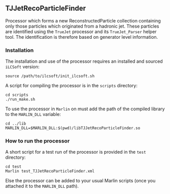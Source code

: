 ## TJJetRecoParticleFinder

Processor which forms a new ReconstructedParticle collection containing only those particles which originated from a hadronic jet.
These particles are identified using the `TrueJet` processor and its `TrueJet_Parser` helper tool.
The identification is therefore based on generator level information.

### Installation

The installation and use of the processor requires an installed and sourced `iLCSoft` version:
```shell
source /path/to/ilcsoft/init_ilcsoft.sh
```

A script for compiling the processor is in the `scripts` directory:
```shell
cd scripts
./run_make.sh
```

To use the processor in `Marlin` on must add the path of the compiled library to the `MARLIN_DLL` variable:
```shell
cd ../lib
MARLIN_DLL=$MARLIN_DLL:$(pwd)/libTJJetRecoParticleFinder.so
```

### How to run the processor

A short script for a test run of the processor is provided in the `test` directory:

```shell
cd test
Marlin test_TJJetRecoParticleFinder.xml
```

Else the processor can be added to your usual Marlin scripts (once you attached it to the `MARLIN_DLL` path).